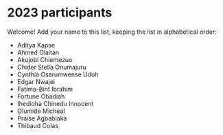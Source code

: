 # 2023 participants

Welcome! Add your name to this list, keeping the list in alphabetical order:

- Aditya Kapse
- Ahmed Olaitan
- Akujobi Chiemezuo
- Chider Stella Onumajuru
- Cynthia Osarumwense Udoh
- Edgar Nwajei
- Fatima-Bint Ibrahim
- Fortune Obadiah 
- Ihedioha Chinedu Innocent
- Olumide Micheal
- Praise Agbabiaka
- Thibaud Colas
